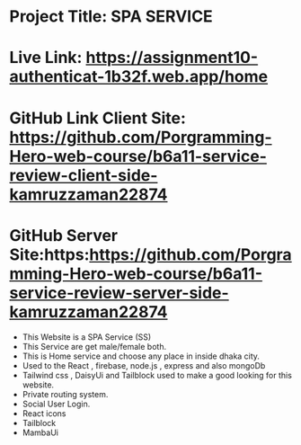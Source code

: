 <!-- Short reviews for SPA Service-->
# Project Title: SPA SERVICE


# Live Link: https://assignment10-authenticat-1b32f.web.app/home


# GitHub Link Client Site: https://github.com/Porgramming-Hero-web-course/b6a11-service-review-client-side-kamruzzaman22874


# GitHub Server Site:https:https://github.com/Porgramming-Hero-web-course/b6a11-service-review-server-side-kamruzzaman22874


* This Website is a SPA Service (SS)
* This Service are get male/female both.
* This is Home service and choose any place in inside dhaka city.
* Used to the React , firebase, node.js , express and also mongoDb
* Tailwind css , DaisyUi and Tailblock used to make a good looking for this website.
* Private routing system.
* Social User Login.
* React icons
* Tailblock
* MambaUi


